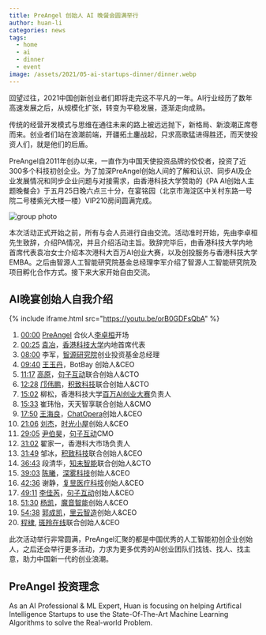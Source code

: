```yaml
---
title: PreAngel 创始人 AI 晚餐会圆满举行
author: huan-li
categories: news
tags:
  - home
  - ai
  - dinner
  - event
image: /assets/2021/05-ai-startups-dinner/dinner.webp
---
```


回望过往，2021中国创新创业者们即将走完这不平凡的一年。AI行业经历了数年高速发展之后，从规模化扩张，转变为平稳发展，逐渐走向成熟。

传统的经营开发模式与思维在通往未来的路上被远远抛下，新格局、新浪潮正席卷而来。创业者们站在浪潮前端，开疆拓土鏖战起，只求高歌猛进得胜还，而天使投资人们，就是他们的后盾。

PreAngel自2011年创办以来，一直作为中国天使投资品牌的佼佼者，投资了近300多个科技初创企业。为了加深PreAngel创始人间的了解和认识、同步AI及企业发展情况和同步企业问题与对接需求，由香港科技大学赞助的《PA AI创始人主题晚餐会》于五月25日晚六点三十分，在宴铭园（北京市海淀区中关村东路一号院二号楼紫光大楼一楼）VIP210房间圆满完成。

![group photo](/assets/2021/05-ai-startups-dinner/group-photo.webp)

本次活动正式开始之前，所有与会人员进行自由交流。活动准时开始，先由李卓桓先生致辞，介绍PA情况，并且介绍活动主旨。致辞完毕后，由香港科技大学内地首席代表袁冶女士介绍本次港科大百万AI创业大赛，以及创投服务与香港科技大学EMBA。之后由智源人工智能研究院基金总经理李军介绍了智源人工智能研究院及项目孵化合作方式。接下来大家开始自由交流。

## AI晚宴创始人自我介绍

{% include iframe.html src="https://youtu.be/orB0GDFsQbA" %}

1. [00:00](https://www.youtube.com/watch?v=orB0GDFsQbA&t=0s) [PreAngel](https://pre-angel.com/about.html) 合伙人[李卓桓](https://pre-angel.com/peoples/huan-li/)开场
1. [00:25](https://www.youtube.com/watch?v=orB0GDFsQbA&t=25s) [袁冶](https://www.linkedin.com/in/%E5%86%B6-%E8%A2%81-003b79aa/)，[香港科技大学](http://hkustemba.ust.hk/)内地首席代表
1. [08:00](https://www.youtube.com/watch?v=orB0GDFsQbA&t=480s) 李军，[智源研究院](https://www.baai.ac.cn/)创业投资基金总经理
1. [09:40](https://www.youtube.com/watch?v=orB0GDFsQbA&t=580s) [王玉丹](https://wechaty.js.org/contributors/valerieeeee/)，BotBay 创始人&CEO
1. [11:17](https://www.youtube.com/watch?v=orB0GDFsQbA&t=677s) [高原](https://pre-angel.com/peoples/yuan-gao/)，[句子互动](https://pre-angel.com/portfolios/juzibot/)联合创始人&CTO
1. [12:28](https://www.youtube.com/watch?v=orB0GDFsQbA&t=748s) [邝伟鹏](https://pre-angel.com/peoples/weipeng-kuang/)，[积致科技](https://pre-angel.com/portfolios/jizhi/)联合创始人&CTO
1. [15:02](https://www.youtube.com/watch?v=orB0GDFsQbA&t=902s) 柳松，香港科技大学[百万AI创业大赛](http://www.onemilliondollar.hk.cn/)负责人
1. [15:33](https://www.youtube.com/watch?v=orB0GDFsQbA&t=933s) 崔玮怡，天天智享联合创始人&CMO
1. [17:50](https://www.youtube.com/watch?v=orB0GDFsQbA&t=1070s) [王海良](https://pre-angel.com/peoples/hailiang-wang/)，[ChatOpera](https://pre-angel.com/portfolios/chatopera/)创始人&CEO
1. [21:06](https://www.youtube.com/watch?v=orB0GDFsQbA&t=1266s) [刘杰](https://pre-angel.com/peoples/jie-liu/)，[时光小屋](https://pre-angel.com/portfolios/shiguangxiaowu/)创始人&CEO
1. [29:05](https://www.youtube.com/watch?v=orB0GDFsQbA&t=1745s) [尹伯昊](https://wechaty.js.org/contributors/rickyyin98/)，[句子互动](https://pre-angel.com/portfolios/juzibot/)CMO
1. [31:02](https://www.youtube.com/watch?v=orB0GDFsQbA&t=1862s) 翟家一，香港科大市场负责人
1. [31:49](https://www.youtube.com/watch?v=orB0GDFsQbA&t=1909s) 邹冰，[积致科技](https://pre-angel.com/portfolios/jizhi/)联合创始人&CEO
1. [36:43](https://www.youtube.com/watch?v=orB0GDFsQbA&t=2203s) 段清华，[知未智能](https://pre-angel.com/portfolios/kdf/)联合创始人&CTO
1. [39:03](https://www.youtube.com/watch?v=orB0GDFsQbA&t=2343s) [陈曦](https://pre-angel.com/peoples/xi-chen/)，[深雾科技](https://pre-angel.com/portfolios/mistgpu/)创始人&CEO
1. [42:36](https://www.youtube.com/watch?v=orB0GDFsQbA&t=2556s) 谢静，[复昱医疗科技](https://www.foryor.com/home)创始人&CEO
1. [49:11](https://www.youtube.com/watch?v=orB0GDFsQbA&t=2951s) [李佳芮](https://pre-angel.com/peoples/jiarui-li/)，[句子互动](https://pre-angel.com/portfolios/juzibot/)创始人&CEO
1. [51:30](https://www.youtube.com/watch?v=orB0GDFsQbA&t=3090s) [杨凯](https://pre-angel.com/peoples/kai-yang/)，[魔音智能](https://pre-angel.com/portfolios/moyin/)创始人&CEO
1. [54:38](https://www.youtube.com/watch?v=orB0GDFsQbA&t=3278s) [郭成凯](https://pre-angel.com/peoples/chengkai-guo/)，[里云智造](https://pre-angel.com/portfolios/liyun/)创始人&CEO
1. [程棣](https://pre-angel.com/peoples/di-cheng/), [斑羚在线](https://pre-angel.com/portfolios/banling/)联合创始人&CEO

此次活动举行非常圆满，PreAngel汇聚的都是中国优秀的人工智能初创企业创始人，之后还会举行更多活动，力求为更多优秀的AI创业团队们找钱、找人、找主意，助力中国新一代的创业浪潮。

## PreAngel 投资理念

As an AI Professional & ML Expert, Huan is focusing on helping Artifical Intelligence Startups to use the State-Of-The-Art Machine Learning Algorithms to solve the Real-world Problem.
